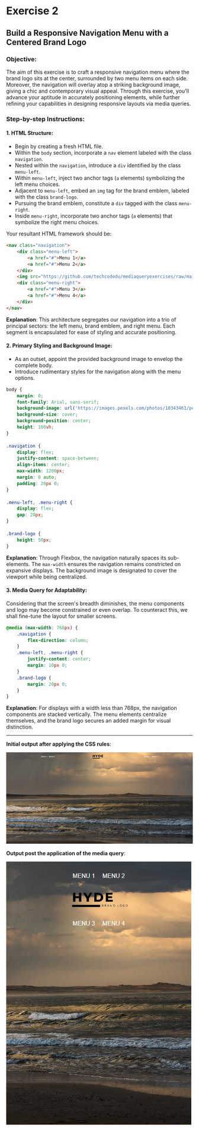 # Exercise 2

## Build a Responsive Navigation Menu with a Centered Brand Logo

### Objective:
The aim of this exercise is to craft a responsive navigation menu where the brand logo sits at the center, surrounded by two menu items on each side. Moreover, the navigation will overlay atop a striking background image, giving a chic and contemporary visual appeal. Through this exercise, you'll advance your aptitude in accurately positioning elements, while further refining your capabilities in designing responsive layouts via media queries.

### Step-by-step Instructions:

#### 1. **HTML Structure**:
- Begin by creating a fresh HTML file.
- Within the `body` section, incorporate a `nav` element labeled with the class `navigation`.
- Nested within the `navigation`, introduce a `div` identified by the class `menu-left`.
- Within `menu-left`, inject two anchor tags (`a` elements) symbolizing the left menu choices.
- Adjacent to `menu-left`, embed an `img` tag for the brand emblem, labeled with the class `brand-logo`.
- Pursuing the brand emblem, constitute a `div` tagged with the class `menu-right`.
- Inside `menu-right`, incorporate two anchor tags (`a` elements) that symbolize the right menu choices.

Your resultant HTML framework should be:

```html
<nav class="navigation">
    <div class="menu-left">
        <a href="#">Menu 1</a>
        <a href="#">Menu 2</a>
    </div>
    <img src="https://github.com/techcodedu/mediaqueryexercises/raw/main/brandlogo.png" alt="Brand Logo" class="brand-logo">
    <div class="menu-right">
        <a href="#">Menu 3</a>
        <a href="#">Menu 4</a>
    </div>
</nav>
```

**Explanation**: This architecture segregates our navigation into a trio of principal sectors: the left menu, brand emblem, and right menu. Each segment is encapsulated for ease of styling and accurate positioning.

#### 2. **Primary Styling and Background Image**:
- As an outset, appoint the provided background image to envelop the complete body.
- Introduce rudimentary styles for the navigation along with the menu options.

```css
body {
    margin: 0;
    font-family: Arial, sans-serif;
    background-image: url('https://images.pexels.com/photos/10343461/pexels-photo-10343461.jpeg');
    background-size: cover;
    background-position: center;
    height: 100vh;
}

.navigation {
    display: flex;
    justify-content: space-between;
    align-items: center;
    max-width: 1200px;
    margin: 0 auto;
    padding: 20px 0;
}

.menu-left, .menu-right {
    display: flex;
    gap: 20px;
}

.brand-logo {
    height: 50px;
}
```

**Explanation**: Through Flexbox, the navigation naturally spaces its sub-elements. The `max-width` ensures the navigation remains constricted on expansive displays. The background image is designated to cover the viewport while being centralized.

#### 3. **Media Query for Adaptability**:

Considering that the screen's breadth diminishes, the menu components and logo may become constrained or even overlap. To counteract this, we shall fine-tune the layout for smaller screens.

```css
@media (max-width: 768px) {
    .navigation {
        flex-direction: column;
    }
    .menu-left, .menu-right {
        justify-content: center;
        margin: 10px 0;
    }
    .brand-logo {
        margin: 20px 0;
    }
}
```

**Explanation**: For displays with a width less than 768px, the navigation components are stacked vertically. The menu elements centralize themselves, and the brand logo secures an added margin for visual distinction.

---

**Initial output after applying the CSS rules**:

![Desktop View](https://github.com/techcodedu/mediaqueryexercises/raw/main/exercise2.png)

**Output post the application of the media query**:

![Mobile View](https://github.com/techcodedu/mediaqueryexercises/raw/main/mobile%20query.jpg)

